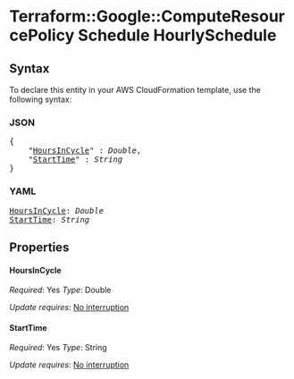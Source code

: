 # Terraform::Google::ComputeResourcePolicy Schedule HourlySchedule

## Syntax

To declare this entity in your AWS CloudFormation template, use the following syntax:

### JSON

<pre>
{
    "<a href="#hoursincycle" title="HoursInCycle">HoursInCycle</a>" : <i>Double</i>,
    "<a href="#starttime" title="StartTime">StartTime</a>" : <i>String</i>
}
</pre>

### YAML

<pre>
<a href="#hoursincycle" title="HoursInCycle">HoursInCycle</a>: <i>Double</i>
<a href="#starttime" title="StartTime">StartTime</a>: <i>String</i>
</pre>

## Properties

#### HoursInCycle

_Required_: Yes
_Type_: Double

_Update requires_: [No interruption](https://docs.aws.amazon.com/AWSCloudFormation/latest/UserGuide/using-cfn-updating-stacks-update-behaviors.html#update-no-interrupt)

#### StartTime

_Required_: Yes
_Type_: String

_Update requires_: [No interruption](https://docs.aws.amazon.com/AWSCloudFormation/latest/UserGuide/using-cfn-updating-stacks-update-behaviors.html#update-no-interrupt)

